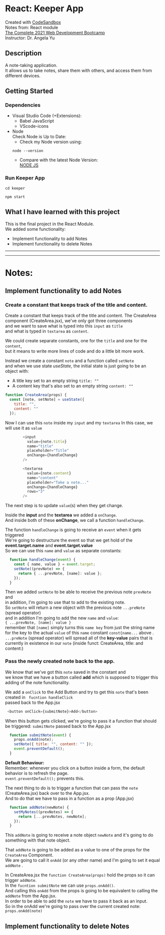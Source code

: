 # React: Keeper App

Created with [CodeSandbox](https://codesandbox.io/)  
Notes from: React module  
[The Complete 2021 Web Development Bootcamp](https://www.udemy.com/course/the-complete-web-development-bootcamp/)  
Instructor: Dr. Angela Yu 

## Description

A note-taking application.      
It allows us to take notes, share them with others, and access them from different devices. 

## Getting Started

### Dependencies

* Visual Studio Code (+Extensions):     
    * Babel JavaScript    
    * VScode-icons     
* Node        
Check Node is Up to Date:
    * Check my Node version using:    
    ```
    node --version
    ```
    * Compare with the latest Node Version:     
    [NODE JS](https://nodejs.org/en/)

### Run Keeper App 
```
cd keeper    
```
```
npm start
```
    
## What I have learned with this project

This is the final project in the React Module.     
We added some functionality:    
* Implement functionality to add Notes      
* Implement functionality to delete Notes      

---
---
# Notes:

## Implement functionality to add Notes

### Create a constant that keeps track of the title and content.

Create a constant that keeps track of the title and content.
The CreateArea component (CreateArea.jsx), we've only got three components       
and we want to save what is typed into this `input` as `title`     
and what is typed in `textarea` as `content`.

We could create separate constants, one for the `title` and one for the `content`,   
but it means to write more lines of code and do a little bit more work.

Instead we create a constant `note` and a function called `setNote`      
and when we use state *useState*, the initial state is just going to be an object with:          
* A title key set to an empty string `title: ""`      
* A content key that's also set to an empty string `content: ""`     

```javascript
function CreateArea(props) {
  const [note, setNote] = useState({
    title: "",
    content: ""
  });
```
Now I can use this `note` inside my `input` and my `textarea` 
In this case, we will use it as `value`
```javascript
        <input
          value={note.title}
          name="title"
          placeholder="Title"
          onChange={handleChange}
        />
```  
```javascript
        <textarea
          value={note.content}
          name="content"
          placeholder="Take a note..."
          onChange={handleChange}
          rows="3"
        />
```
The next step is to update `value`(s) when they get change.

Inside the **input** and the **textarea** we added a `onChange`.      
And inside both of these **onChange**, we call a function `handleChange`. 

The function `handleChange` is going to receive an `event` when it gets triggered       
We're going to destructure the event so that we get hold of the **event.target.name** and **event.target.value**           
So we can use this `name` and `value` as separate constants:
```javascript
  function handleChange(event) {
    const { name, value } = event.target;
    setNote((prevNote) => {
      return { ...prevNote, [name]: value };
    });
  }
```
Then we added `setNote` to be able to receive the previous note `prevNote` and      
in addition, I'm going to use that to add to the existing note.      
So `setNote` will return a new object with the previous note `...preNote` (spread operator)     
and in addition I'm going to add the new `name` and `value`:            
`{ ...prevNote, [name]: value }`      
remember that `[name]` simply 
turns this `name key` from just the string name 
for the key to the actual `value` of this `name` constant `const{name...` above .
`...preNote` (spread operator) will spread all of the **key-value** pairs that is       
currently in existence in our `note` (inside funct: CreateArea, title: and content:)       

### Pass the newly created note back to the app.

We know that we've got this `note` saved in the constant and      
we know that we have a button called **add** which is supposed to trigger this adding of the note functionality.

We add a `onClick` to the Add Button and try to get this `note` that's been created in ` fucntion handleClick`       
passed back to the App.jsx
```javascript
 <button onClick={submitNote}>Add</button>
```
When this button gets clicked, we're going to pass it a function that should be triggered: `submitNote`
passed back to the App.jsx
```javascript
  function submitNote(event) {
    props.onAdd(note);
    setNote({ title: "", content: "" });
    event.preventDefault();
  }
```
**Default Behaviour:**     
Remember: whenever you click on a button inside a form, the default behavior is to refresh the page.          
`event.preventDefault();` prevents this.     

The next thing to do is to trigger a function that can pass the `note` (CreateArea.jsx) back over to the App.jsx.      
And to do that we have to pass in a function as a prop (App.jsx)
```javascript
  function addNote(newNote) {
    setMyNotes((prevNotes) => {
      return [...prevNotes, newNote];
    });
  }
```
This `addNote` is going to receive a note object `newNote` and it's going to do something with that note object.    

That `addNote` is going to be added as a value to one of the props for the `CreateArea` Component.    
We are going to call it `onAdd` (or any other name) and I'm going to set it equal `addNote` .     

In CreateArea.jsx the `function CreateArea(props)` hold the props so it can trigger `addNote`.     
In the `fucntion submitNote` we can use `props.onAdd()`.     
And calling this `onAdd` from the props is going to be equivalent to calling the `addNote` from the App.jsx.        
In order to be able to add the `note` we have to pass it back as an input.       
So in the onAdd we're going to pass over the current created note:  `props.onAdd(note)`


## Implement functionality to delete Notes    

